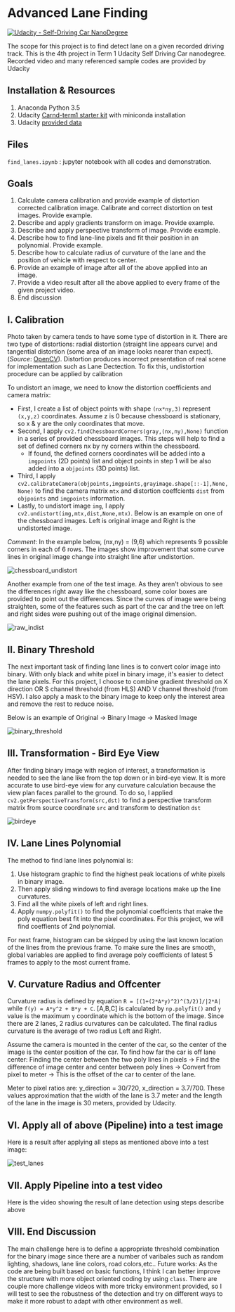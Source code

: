 # Advanced Lane Finding
[![Udacity - Self-Driving Car NanoDegree](https://s3.amazonaws.com/udacity-sdc/github/shield-carnd.svg)](http://www.udacity.com/drive)

The scope for this project is to find detect lane on a given recorded driving track. This is the 4th project in Term 1 Udacity Self Driving Car nanodegree. Recorded video and many referenced sample codes are provided by Udacity

## Installation & Resources
1. Anaconda Python 3.5
2. Udacity [Carnd-term1 starter kit](https://github.com/udacity/CarND-Term1-Starter-Kit) with miniconda installation 
3. Udacity [provided data](https://github.com/udacity/CarND-Advanced-Lane-Lines)

## Files
`find_lanes.ipynb` : jupyter notebook with all codes and demonstration.

## Goals
1. Calculate camera calibration and provide example of distortion corrected calibration image. Calibrate and correct distortion on test images. Provide example.
2. Describe and apply gradients transform on image. Provide example.
3. Describe and apply perspective transform of image. Provide example.
4. Describe how to find lane-line pixels and fit their position in an polynomial. Provide example.
5. Describe how to calculate radius of curvature of the lane and the position of vehicle with respect to center.
6. Provide an example of image after all of the above applied into an image.
7. Provide a video result after all the above applied to every frame of the given project video.
8. End discussion

## I. Calibration
Photo taken by camera tends to have some type of distortion in it. There are two type of distortions: radial distortion (straight line appears curve) and tangential distortion (some area of an image looks nearer than expect). (*Source*: [OpenCV](http://docs.opencv.org/3.0-beta/doc/py_tutorials/py_calib3d/py_calibration/py_calibration.html)). Distortion produces incorrect presentation of real scene for implementation such as Lane Dectection. To fix this, undistortion procedure can be applied by calibration

To undistort an image, we need to know the distortion coefficients and camera matrix:
- First, I create a list of object points with shape `(nx*ny,3)` represent `(x,y,z)` coordinates. Assume z is 0 because chessboard is stationary, so x & y are the only coordinates that move.
- Second, I apply `cv2.findChessboardCorners(gray,(nx,ny),None)` function in a series of provided chessboard images. This steps will help to find a set of defined corners nx by ny corners within the chessboard.
  - If found, the defined corners coordinates will be added into a `imgpoints` (2D points) list and object points in step 1 will be also added into a `objpoints` (3D points) list.
- Third, I apply `cv2.calibrateCamera(objpoints,imgpoints,grayimage.shape[::-1],None,None)` to find the camera matrix `mtx` and distortion coeffcients `dist` from `objpoints` and `imgpoints` information.
- Lastly, to undistort image `img`, I apply `cv2.undistort(img,mtx,dist,None,mtx)`.
Below is an example on one of the chessboard images. Left is original image and Right is the undistorted image.

*Comment*: In the example below, (nx,ny) = (9,6) which represents 9 possible corners in each of 6 rows. The images show improvement that some curve lines in original image change into straight line after undistortion.

![chessboard_undistort](https://cloud.githubusercontent.com/assets/23693651/22965319/045eeb82-f32b-11e6-82fe-b5fa407eb9d1.png)

Another example from one of the test image. As they aren't obvious to see the differences right away like the chessboard, some color boxes are provided to point out the differences. Since the curves of image were being straighten, some of the features such as part of the car and the tree on left and right sides were pushing out of the image original dimension.

![raw_indist](https://cloud.githubusercontent.com/assets/23693651/22965408/73205f1a-f32b-11e6-869d-d4c0972e7c88.png)

## II. Binary Threshold
The next important task of finding lane lines is to convert color image into binary. With only black and white pixel in binary image, it's easier to detect the lane pixels.
For this project, I choose to combine gradient threshold on X direction OR S channel threshold (from HLS) AND V channel threshold (from HSV). I also apply a mask to the binary image to keep only the interest area and remove the rest to reduce noise.

Below is an example of Original -> Binary Image -> Masked Image

![binary_threshold](https://cloud.githubusercontent.com/assets/23693651/23200884/defc0698-f8a4-11e6-8493-5b5a3a8970f4.png)

## III. Transformation - Bird Eye View
After finding binary image with region of interest, a transformation is needed to see the lane like from the top down or in bird-eye view. It is more accurate to use bird-eye view for any curvature calculation because the view plan faces parallel to the ground. To do so, I applied `cv2.getPerspectiveTransform(src,dst)` to find a perspective transform matrix from source coordinate `src` and transform to destination `dst`

![birdeye](https://cloud.githubusercontent.com/assets/23693651/23200885/e0a09be4-f8a4-11e6-9223-5f6239f57902.png)

## IV. Lane Lines Polynomial
The method to find lane lines polynomial is: 

1. Use histogram graphic to find the highest peak locations of white pixels in binary image.
2. Then apply sliding windows to find average locations make up the line curvatures.
3. Find all the white pixels of left and right lines.
4. Apply `numpy.polyfit()` to find the polynomial coeffcients that make the poly equation best fit into the pixel coordinates. For this project, we will find coeffients of 2nd polynomial.

For next frame, histogram can be skipped by using the last known location of the lines from the previous frame. To make sure the lines are smooth, global variables are applied to find average poly coefficients of latest 5 frames to apply to the most current frame.

## V. Curvature Radius and Offcenter
Curvature radius is defined by equation `R = [(1+(2*A*y)^2)^(3/2)]/|2*A|` while `f(y) = A*y^2 + B*y + C`. [A,B,C] is calculated by `np.polyfit()` and `y` value is the maximum `y` coordinate which is the bottom of the image. Since there are 2 lanes, 2 radius curvatures can be calculated. The final radius curvature is the average of two radius Left and Right.

Assume the camera is mounted in the center of the car, so the center of the image is the center position of the car. To find how far the car is off lane center: 
Finding the center between the two poly lines in pixels -> Find the difference of image center and center between poly lines -> Convert from pixel to meter -> This is the offset of the car to center of the lane.

Meter to pixel ratios are: y_direction = 30/720, x_direction = 3.7/700. These values approximation that the width of the lane is 3.7 meter and the length of the lane in the image is 30 meters, provided by Udacity.

## VI. Apply all of above (Pipeline) into a test image
Here is a result after applying all steps as mentioned above into a test image:

![test_lanes](https://cloud.githubusercontent.com/assets/23693651/23200890/e373364c-f8a4-11e6-886a-84dcdca550a8.png)

## VII. Apply Pipeline into a test video
Here is the video showing the result of lane detection using steps describe above

## VIII. End Discussion
The main challenge here is to define a appropriate threshold combination for the binary image since there are a number of varibales such as random lighting, shadows, lane line colors, road colors,etc..
Future works:
As the code are being built based on basic functions, I think I can better improve the structure with more object oriented coding by using `class`.
There are couple more challenge videos with more tricky environment provided, so I will test to see the robustness of the detection and try on different ways to make it more robust to adapt with other environment as well.
